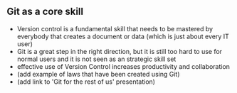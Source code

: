 ## Git as a core skill

  * Version control is a fundamental skill that needs to be mastered by everybody that creates a document or data (which is just about every IT user)
  * Git is a great step in the right direction, but it is still too hard to use for normal users and it is not seen as an strategic skill set
  * effective use of Version Control increases productivity and collaboration
  * (add example of laws that have been created using Git)
  * (add link to 'Git for the rest of us' presentation)

